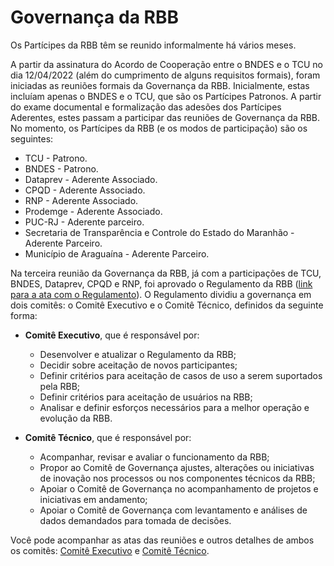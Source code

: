 # Governança da RBB

Os Partícipes da RBB têm se reunido informalmente há vários meses. 

A partir da assinatura do Acordo de Cooperação entre o BNDES e o TCU no dia 12/04/2022 (além do cumprimento de alguns requisitos formais), foram iniciadas as 
reuniões formais da Governança da RBB. Inicialmente, estas incluíam apenas o BNDES e o TCU, que são os Partícipes Patronos. A partir do exame documental e formalização das adesões dos Partícipes Aderentes, estes passam a participar das reuniões de Governança da RBB. No momento, os Partícipes da RBB (e os modos de participação) são os seguintes:
- TCU - Patrono. 
- BNDES - Patrono.
- Dataprev - Aderente Associado.
- CPQD - Aderente Associado.
- RNP - Aderente Associado.
- Prodemge - Aderente Associado.
- PUC-RJ - Aderente parceiro. 
- Secretaria de Transparência e Controle do Estado do Maranhão - Aderente Parceiro.
- Município de Araguaína - Aderente Parceiro. 

Na terceira reunião da Governança da RBB, já com a participações de TCU, BNDES, Dataprev, CPQD e RNP, foi aprovado o Regulamento da RBB ([link para a ata com o Regulamento](reunioes_comite_executivo/2022-11-29_reuniao/2022-11-29-Ata-Reuni%C3%A3o-Governan%C3%A7a-RBB-Assinada.pdf)). O Regulamento dividiu a governança em dois comitês: o Comitê Executivo e o Comitê Técnico, definidos da seguinte forma: 

- **Comitê Executivo**, que é responsável por:
  - Desenvolver e atualizar o Regulamento da RBB;
  - Decidir sobre aceitação de novos participantes;
  - Definir critérios para aceitação de casos de uso a serem suportados pela RBB;
  - Definir critérios para aceitação de usuários na RBB;
  - Analisar e definir esforços necessários para a melhor operação e evolução da RBB.

- **Comitê Técnico**, que é responsável por:
  - Acompanhar, revisar e avaliar o funcionamento da RBB;
  - Propor ao Comitê de Governança ajustes, alterações ou iniciativas de inovação nos processos ou nos componentes técnicos da RBB;
  - Apoiar o Comitê de Governança no acompanhamento de projetos e iniciativas em andamento;
  - Apoiar o Comitê de Governança com levantamento e análises de dados demandados para tomada de decisões.

Você pode acompanhar as atas das reuniões e outros detalhes de ambos os comitês: [Comitê Executivo](reunioes_comite_executivo/README.md) e [Comitê Técnico](reunioes_comite_tecnico/README.md).
